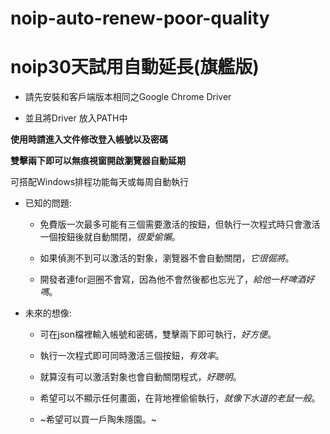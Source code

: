 # noip-auto-renew-poor-quality
# noip30天試用自動延長(旗艦版)

* 請先安裝和客戶端版本相同之Google Chrome Driver

* 並且將Driver 放入PATH中



**使用時請進入文件修改登入帳號以及密碼**

**雙擊兩下即可以無痕視窗開啟瀏覽器自動延期**



可搭配Windows排程功能每天或每周自動執行



* 已知的問題:

  * 免費版一次最多可能有三個需要激活的按鈕，但執行一次程式時只會激活一個按鈕後就自動關閉，_很愛偷懶_。

  * 如果偵測不到可以激活的對象，瀏覽器不會自動關閉，_它很倔將_。

  * 開發者連for迴圈不會寫，因為他不會然後都也忘光了，_給他一杯啤酒好嗎_。



* 未來的想像:

  * 可在json檔裡輸入帳號和密碼，雙擊兩下即可執行，_好方便_。

  * 執行一次程式即可同時激活三個按鈕，_有效率_。

  * 就算沒有可以激活對象也會自動關閉程式，_好聰明_。

  * 希望可以不顯示任何畫面，在背地裡偷偷執行，_就像下水道的老鼠一般_。

  * ~希望可以買一戶陶朱隱園。~

